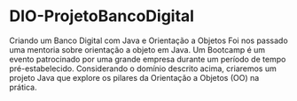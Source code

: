 # DIO-ProjetoBancoDigital
Criando um Banco Digital com Java e Orientação a Objetos
Foi nos passado uma mentoria sobre orientação a objeto em Java. Um Bootcamp é um evento patrocinado por uma grande empresa durante um período de tempo pré-estabelecido. 
Considerando o domínio descrito acima, criaremos um projeto Java que explore os pilares da Orientação a Objetos (OO) na prática.
